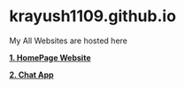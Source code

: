 # krayush1109.github.io
My All Websites are hosted here

**[1. HomePage Website](https://github.com/krayush1109/krayush1109.github.io/tree/main/Home-Page-Website)**

**[2. Chat App](https://github.com/krayush1109/krayush1109.github.io/tree/main/chatapp)**
